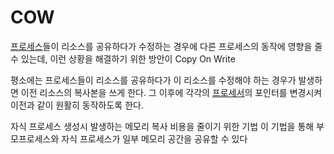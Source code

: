 # COW
[프로세스](Process)들이 리소스를 공유하다가 수정하는 경우에 다른 프로세스의 동작에 영향을 줄 수 있는데,  이런 상황을 해결하기 위한 방안이 Copy On Write

평소에는 프로세스들이 리소스를 공유하다가 이 리소스를 수정해야 하는 경우가 발생하면 
이전 리소스의 복사본을 쓰게 한다.
그 이후에 각각의 [프로세서](Processor)의 포인터를 변경시켜 이전과 같이 원활히 동작하도록 한다.

자식 프로세스 생성시 발생하는 메모리 복사 비용을 줄이기 위한 기법
이 기법을 통해 부모프로세스와 자식 프로세스가 일부 메모리 공간을 공유할 수 있다 
